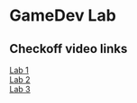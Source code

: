 # GameDev Lab

## Checkoff video links
[Lab 1](https://www.youtube.com/watch?v=28lductNYQA)<br>
[Lab 2](https://www.youtube.com/watch?v=IEqoFzJWg9U)<br>
[Lab 3](https://youtu.be/h70rJBB7tH4)<br>
